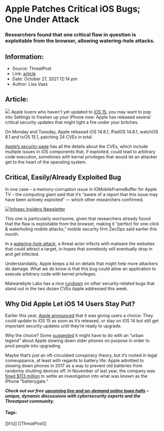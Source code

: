 # Apple Patches Critical iOS Bugs; One Under Attack
### Researchers found that one critical flaw in question is exploitable from the browser, allowing watering-hole attacks.

## Information:
+ Source: ThreatPost
+ Link: [article](https://kasperskycontenthub.com/threatpost-global/?p=175803)
+ Date: October 27, 2021  12:14 pm
+ Author: Lisa Vaas


## Article:
![](https://media.threatpost.com/wp-content/uploads/sites/103/2021/10/27115334/apple-with-bandaid-e1635350026287.jpeg)
Apple lovers who haven’t yet updated to [iOS 15](https://www.macworld.com/article/357166/ios-15-update-right-away-or-wait.html), you may want to pop into Settings to freshen up your iPhone now: Apple has released several critical security updates that might light a fire under your britches.


On Monday and Tuesday, Apple released iOS 14.8.1, iPadOS 14.8.1, watchOS 8.1 and tvOS 15.1, patching 24 CVEs in total.


[Apple’s security page](https://support.apple.com/en-us/HT212868) has all the details about the CVEs, which include multiple issues in iOS components that, if exploited, could lead to arbitrary code execution, sometimes with kernel privileges that would let an attacker get to the heart of the operating system.


Critical, Easily/Already Exploited Bug
--------------------------------------


In one case – a memory-corruption issue in IOMobileFrameBuffer for Apple TV – the computing giant said that it’s “aware of a report that this issue may have been actively exploited” — which other researchers confirmed.


[![Infosec Insiders Newsletter](https://media.threatpost.com/wp-content/uploads/sites/103/2021/07/10165815/infosec_insiders_in_article_promo.png)](https://threatpost.com/infosec-insider-subscription-page/?utm_source=ART&utm_medium=ART&utm_campaign=InfosecInsiders_Newsletter_Promo/)


This one is particularly worrisome, given that researchers already found that the flaw is exploitable from the browser, making it “perfect for one-click & waterholing mobile attacks,” mobile security firm ZecOps said earlier this month.



In a [watering-hole attack,](https://threatpost.com/watering-holes-asian-ethnic-flash-update-decoy/154323/) a threat actor infects with malware the websites that could attract a target, in hopes that somebody will eventually drop in and get infected.


Understandably, Apple keeps a lid on details that might help more attackers do damage. What we do know is that this bug could allow an application to execute arbitrary code with kernel privileges.


Malwarebyte Labs has a nice [rundown](https://blog.malwarebytes.com/exploits-and-vulnerabilities/2021/10/update-now-apple-patches-bugs-in-ios-and-ipados/) on other security-related bugs that stand out in the two dozen CVEs Apple addressed this week.


Why Did Apple Let iOS 14 Users Stay Put?
----------------------------------------


Earlier this year, [Apple announced](https://www.apple.com/ios/ios-15/features/) that it was giving users a choice: They could update to iOS 15 as soon as it’s released, or stay on iOS 14 but still get important security updates until they’re ready to upgrade.


Why the choice? Some [suggested](https://www.intego.com/mac-security-blog/why-doesnt-apple-want-people-to-upgrade-to-ios-15/) it might have to do with an “urban legend” about Apple slowing down older phones on purpose in order to prod people into upgrading.


Maybe that’s just an oft-circulated conspiracy theory, but it’s rooted in legal comeuppance, at least with regards to battery life: Apple admitted to slowing down phones in 2017 as a way to prevent old batteries from randomly shutting devices off. In November of last year, the company was [fined $113 million](https://www.washingtonpost.com/technology/2020/11/18/apple-fine-battery/) to settle an investigation into what was known as the iPhone “batterygate.”


***Check out our free*** [***upcoming live and on-demand online town halls***](https://threatpost.com/category/webinars/) ***– unique, dynamic discussions with cybersecurity experts and the Threatpost community.***




#### Tags:
[[it’s]] [[ThreatPost]]

